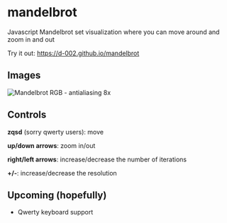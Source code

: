 # mandelbrot
Javascript Mandelbrot set visualization where you can move around and zoom in and out

Try it out: https://d-002.github.io/mandelbrot

## Images

![Mandelbrot RGB - antialiasing 8x](https://user-images.githubusercontent.com/69427207/236897917-31aa5521-8113-4aa4-a167-ebb0b6dff147.png)

## Controls

**zqsd** (sorry qwerty users): move

**up/down arrows**: zoom in/out

**right/left arrows**: increase/decrease the number of iterations

**+/-**: increase/decrease the resolution

## Upcoming (hopefully)

- Qwerty keyboard support
